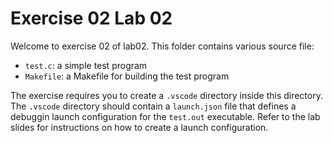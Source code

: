 # Exercise 02 Lab 02

Welcome to exercise 02 of lab02. This folder contains various source file:

* `test.c`: a simple test program
* `Makefile`: a Makefile for building the test program

The exercise requires you to create a `.vscode` directory inside this directory. The `.vscode` directory should contain a `launch.json` file that defines a debuggin launch configuration for the `test.out` executable. Refer to the lab slides for instructions on how to create a launch configuration.